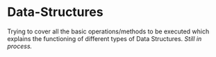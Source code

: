 # Data-Structures
Trying to cover all the basic operations/methods to be executed which explains the functioning of different types of Data Structures.                                           *Still in process.*
